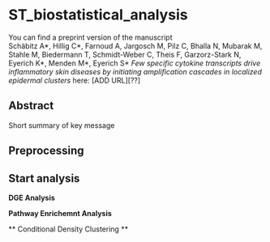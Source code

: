 # ST_biostatistical_analysis


You can find a preprint version of the manuscript <br>
Schäbitz A*, Hillig C*, Farnoud A, Jargosch M, Pilz C, Bhalla N, Mubarak M, Stahle M, Biedermann T, Schmidt-Weber C, Theis F, Garzorz-Stark N, Eyerich K*, Menden M*, Eyerich S*
*Few specific cytokine transcripts drive inflammatory skin diseases by initiating amplification cascades in localized epidermal clusters*
here: [ADD URL][??]


## Abstract


Short summary of key message


## Preprocessing


## Start analysis

**DGE Analysis**

**Pathway Enrichemnt Analysis**

** Conditional Density Clustering **

